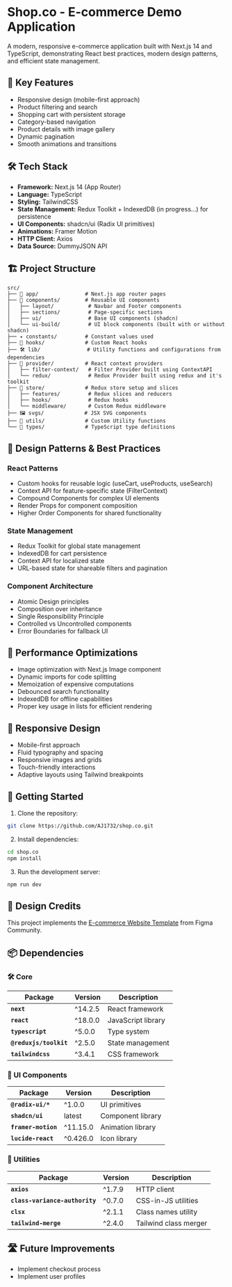 # Shop.co - E-commerce Demo Application

A modern, responsive e-commerce application built with Next.js 14 and TypeScript, demonstrating React best practices, modern design patterns, and efficient state management.

## 🌟 Key Features

- Responsive design (mobile-first approach)
- Product filtering and search
- Shopping cart with persistent storage
- Category-based navigation
- Product details with image gallery
- Dynamic pagination
- Smooth animations and transitions

## 🛠 Tech Stack

- **Framework:** Next.js 14 (App Router)
- **Language:** TypeScript
- **Styling:** TailwindCSS
- **State Management:** Redux Toolkit + IndexedDB (in progress...) for persistence
- **UI Components:** shadcn/ui (Radix UI primitives)
- **Animations:** Framer Motion
- **HTTP Client:** Axios
- **Data Source:** DummyJSON API

## 🏗 Project Structure

```text
src/
├── 📱 app/               # Next.js app router pages
├── 🧩 components/        # Reusable UI components
│   ├── layout/           # Navbar and Footer components
│   ├── sections/         # Page-specific sections
│   ├── ui/               # Base UI components (shadcn)
│   └── ui-build/         # UI block components (built with or without shadcn)
├── ✴️ constants/         # Constant values used
├── 🎣 hooks/             # Custom React hooks
├── 🛠️ lib/               # Utility functions and configurations from dependencies
├── 🔄 provider/          # React context providers
│   ├── filter-context/   # Filter Provider built using ContextAPI
│   └── redux/            # Redux Provider built using redux and it's toolkit
├── 🏪 store/             # Redux store setup and slices
│   ├── features/         # Redux slices and reducers
│   ├── hooks/            # Redux hooks
│   └── middleware/       # Custom Redux middleware
├── 🖼️ svgs/             # JSX SVG components
├── 🔧 utils/             # Custom Utility functions
└── 📝 types/             # TypeScript type definitions
```

## 🎨 Design Patterns & Best Practices

### React Patterns

- Custom hooks for reusable logic (useCart, useProducts, useSearch)
- Context API for feature-specific state (FilterContext)
- Compound Components for complex UI elements
- Render Props for component composition
- Higher Order Components for shared functionality

### State Management

- Redux Toolkit for global state management
- IndexedDB for cart persistence
- Context API for localized state
- URL-based state for shareable filters and pagination

### Component Architecture

- Atomic Design principles
- Composition over inheritance
- Single Responsibility Principle
- Controlled vs Uncontrolled components
- Error Boundaries for fallback UI

## 🎯 Performance Optimizations

- Image optimization with Next.js Image component
- Dynamic imports for code splitting
- Memoization of expensive computations
- Debounced search functionality
- IndexedDB for offline capabilities
- Proper key usage in lists for efficient rendering

## 📱 Responsive Design

- Mobile-first approach
- Fluid typography and spacing
- Responsive images and grids
- Touch-friendly interactions
- Adaptive layouts using Tailwind breakpoints

## 🚀 Getting Started

1. Clone the repository:

```bash
git clone https://github.com/AJ1732/shop.co.git
```

2. Install dependencies:

```bash
cd shop.co
npm install
```

3. Run the development server:

```bash
npm run dev
```

## 🎨 Design Credits

This project implements the [E-commerce Website Template](https://www.figma.com/community/file/1273571982885059508) from Figma Community.

## 📦 Dependencies

### 🛠️ Core

| Package                | Version | Description        |
| ---------------------- | ------- | ------------------ |
| **`next`**             | ^14.2.5 | React framework    |
| **`react`**            | ^18.0.0 | JavaScript library |
| **`typescript`**       | ^5.0.0  | Type system        |
| **`@reduxjs/toolkit`** | ^2.5.0  | State management   |
| **`tailwindcss`**      | ^3.4.1  | CSS framework      |

### 🎨 UI Components

| Package             | Version  | Description       |
| ------------------- | -------- | ----------------- |
| **`@radix-ui/*`**   | ^1.0.0   | UI primitives     |
| **`shadcn/ui`**     | latest   | Component library |
| **`framer-motion`** | ^11.15.0 | Animation library |
| **`lucide-react`**  | ^0.426.0 | Icon library      |

### 🔧 Utilities

| Package                        | Version | Description           |
| ------------------------------ | ------- | --------------------- |
| **`axios`**                    | ^1.7.9  | HTTP client           |
| **`class-variance-authority`** | ^0.7.0  | CSS-in-JS utilities   |
| **`clsx`**                     | ^2.1.1  | Class names utility   |
| **`tailwind-merge`**           | ^2.4.0  | Tailwind class merger |

## 🛣 Future Improvements

- Implement checkout process
- Implement user profiles
<!-- - Add authentication system -->
<!-- - Enhance search with filters -->
<!-- - Add wishlist functionality -->

<!-- ## 📄 License

This project is licensed under the MIT License - see the LICENSE file for details. -->
